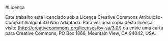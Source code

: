 #Licença

Este trabalho está licenciado sob a Licença Creative Commons Atribuição-CompartilhaIgual 3.0 Não Adaptada. Para ver uma cópia desta licença, visite (http://creativecommons.org/licenses/by-sa/3.0/)  ou envie uma carta para Creative Commons, PO Box 1866, Mountain View, CA 94042, USA.
